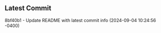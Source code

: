 
## Latest Commit
8bf40b1 - Update README with latest commit info (2024-09-04 10:24:56 -0400) <Yunxi-Zhou>
